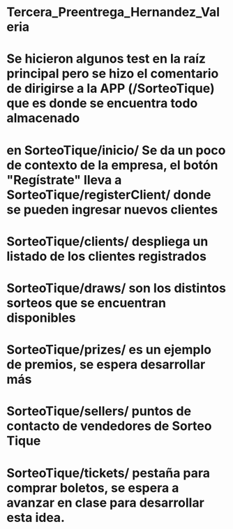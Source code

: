 # Tercera_Preentrega_Hernandez_Valeria
# Se hicieron algunos test en la raíz principal pero se hizo el comentario de dirigirse a la APP (/SorteoTique) que es donde se encuentra todo almacenado
# en SorteoTique/inicio/ Se da un poco de contexto de la empresa, el botón "Regístrate" lleva a SorteoTique/registerClient/ donde se pueden ingresar nuevos clientes
# SorteoTique/clients/ despliega un listado de los clientes registrados
# SorteoTique/draws/ son los distintos sorteos que se encuentran disponibles
# SorteoTique/prizes/ es un ejemplo de premios, se espera desarrollar más
# SorteoTique/sellers/ puntos de contacto de vendedores de Sorteo Tique
# SorteoTique/tickets/ pestaña para comprar boletos, se espera a avanzar en clase para desarrollar esta idea.
